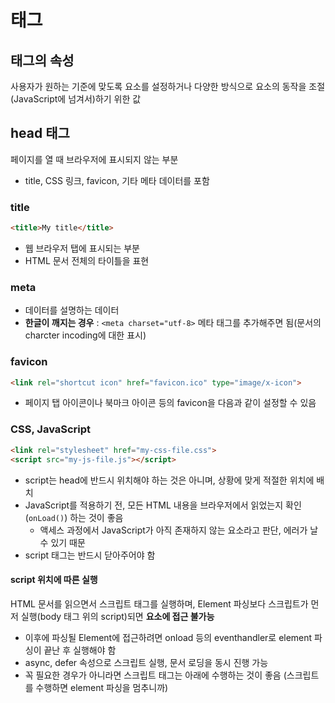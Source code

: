 # 태그

## 태그의 속성
사용자가 원하는 기준에 맞도록 요소를 설정하거나 다양한 방식으로 요소의 동작을 조절(JavaScript에 넘겨서)하기 위한 값

## head 태그
페이지를 열 때 브라우저에 표시되지 않는 부분
* title, CSS 링크, favicon, 기타 메타 데이터를 포함

### title
```html
<title>My title</title>
```
* 웹 브라우저 탭에 표시되는 부분
* HTML 문서 전체의 타이틀을 표현

### meta
* 데이터를 설명하는 데이터
* **한글이 깨지는 경우** : `<meta charset="utf-8>` 메타 태그를 추가해주면 됨(문서의 charcter incoding에 대한 표시)

### favicon
```html
<link rel="shortcut icon" href="favicon.ico" type="image/x-icon">
```
* 페이지 탭 아이콘이나 북마크 아이콘 등의 favicon을 다음과 같이 설정할 수 있음

### CSS, JavaScript
```html
<link rel="stylesheet" href="my-css-file.css">
<script src="my-js-file.js"></script>
```
* script는 head에 반드시 위치해야 하는 것은 아니며, 상황에 맞게 적절한 위치에 배치
* JavaScript를 적용하기 전, 모든 HTML 내용을 브라우저에서 읽었는지 확인(`onLoad()`) 하는 것이 좋음
	* 액세스 과정에서 JavaScript가 아직 존재하지 않는 요소라고 판단, 에러가 날 수 있기 때문
* script 태그는 반드시 닫아주어야 함

#### script 위치에 따른 실행
HTML 문서를 읽으면서 스크립트 태그를 실행하며, Element 파싱보다 스크립트가 먼저 실행(body 태그 위의 script)되면 **요소에 접근 불가능**
* 이후에 파싱될 Element에 접근하려면 onload 등의 eventhandler로 element 파싱이 끝난 후 실행해야 함
* async, defer 속성으로 스크립트 실행, 문서 로딩을 동시 진행 가능
* 꼭 필요한 경우가 아니라면 스크립트 태그는 아래에 수행하는 것이 좋음 (스크립트를 수행하면 element 파싱을 멈추니까)
